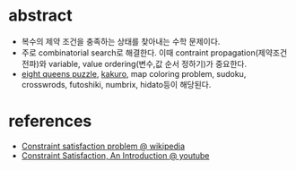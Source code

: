 # abstract

- 복수의 제약 조건을 충족하는 상태를 찾아내는 수학 문제이다.
- 주로 combinatorial search로 해결한다. 이때 contraint propagation(제약조건전파)와
  variable, value ordering(변수,값 순서 정하기)가 중요한다.
- [eight queens puzzle](crackingthecodinginterview/8.12_EightQueens/),
  [kakuro](algospot.com/KAKURO2/), map coloring problem, sudoku,
  crosswrods, futoshiki, numbrix, hidato등이 해당된다. 

# references

- [Constraint satisfaction problem @ wikipedia](https://en.wikipedia.org/wiki/Constraint_satisfaction_problem)
- [Constraint Satisfaction, An Introduction @ youtube](https://www.youtube.com/watch?v=wrs6Lvo5LZM)
